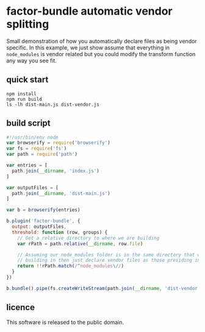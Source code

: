 factor-bundle automatic vendor splitting
========================================

Small demonstration of how you automatically declare files as being vendor
specific. In this example, we just show assume that everything in
`node_modules` is vendor related but you could modify the transform function
any way you see fit.


quick start
-----------

    npm install
    npm run build
    ls -lh dist-main.js dist-vendor.js


build script
------------

```js
#!/usr/bin/env node
var browserify = require('browserify')
var fs = require('fs')
var path = require('path')

var entries = [
  path.join(__dirname, 'index.js')
]

var outputFiles = [
  path.join(__dirname, 'dist-main.js')
]

var b = browserify(entries)

b.plugin('factor-bundle', {
  output: outputFiles,
  threshold: function (row, groups) {
    // Get a relative directory to where we are building
    var rPath = path.relative(__dirname, row.file)

    // Assuming our node_modules folder is in the same directory that we are
    // building in then just declare vendor files as those presiding in it
    return !!rPath.match(/^node_modules\//)
  }
})

b.bundle().pipe(fs.createWriteStream(path.join(__dirname, 'dist-vendor.js')))
```


licence
-------

This software is released to the public domain.
